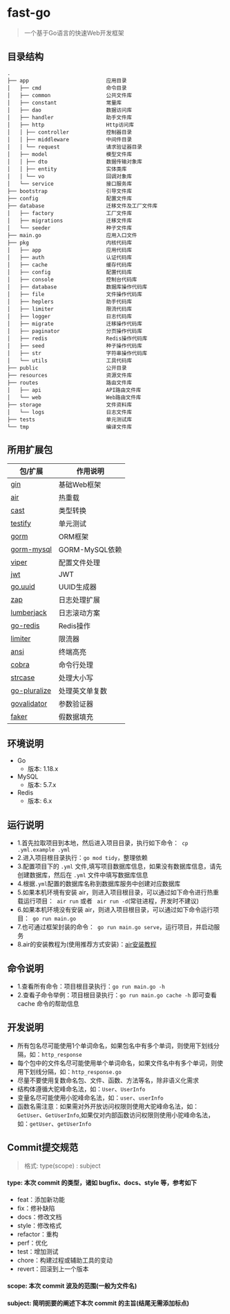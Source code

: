 # fast-go

> 一个基于Go语言的快速Web开发框架

## 目录结构

```
.
├── app                         应用目录
│   ├── cmd                     命令目录
│   ├── common                  公共文件库
│   ├── constant                常量库
│   ├── dao                     数据访问库
│   ├── handler                 助手文件库
│   ├── http                    Http访问库
│   │ ├── controller            控制器目录
│   │ ├── middleware            中间件目录
│   │ └── request               请求验证器目录
│   ├── model                   模型文件库
│   │ ├── dto                   数据传输对象库
│   │ ├── entity                实体类库
│   │ └── vo                    回调对象库
│   └── service                 接口服务库
├── bootstrap                   引导文件库
├── config                      配置文件库
├── database                    迁移文件及工厂文件库
│   ├── factory                 工厂文件库
│   ├── migrations              迁移文件库
│   └── seeder                  种子文件库
├── main.go                     应用入口文件
├── pkg                         内核代码库
│   ├── app                     应用代码库
│   ├── auth                    认证代码库
│   ├── cache                   缓存代码库
│   ├── config                  配置代码库
│   ├── console                 控制台代码库
│   ├── database                数据库操作代码库
│   ├── file                    文件操作代码库
│   ├── heplers                 助手代码库
│   ├── limiter                 限流代码库
│   ├── logger                  日志代码库
│   ├── migrate                 迁移操作代码库
│   ├── paginator               分页操作代码库
│   ├── redis                   Redis操作代码库
│   ├── seed                    种子操作代码库
│   ├── str                     字符串操作代码库
│   └── utils                   工具代码库
├── public                      公开目录
├── resources                   资源文件库
├── routes                      路由文件库
│   ├── api                     API路由文件库
│   └── web                     Web路由文件库
├── storage                     文件资料库
│   └── logs                    日志文件库
├── tests                       单元测试库
└── tmp                         编译文件库    

```

## 所用扩展包

| 包/扩展                                                       | 作用说明         |
|------------------------------------------------------------|--------------|
| [gin](https://github.com/gin-gonic/gin)                    | 基础Web框架      |
| [air](https://github.com/cosmtrek/air)                     | 热重载          |
| [cast](https://github.com/spf13/cast)                      | 类型转换         |
| [testify](https://github.com/stretchr/testify)             | 单元测试         |
| [gorm](https://github.com/go-gorm/gorm)                    | ORM框架        |
| [gorm-mysql](https://github.com/go-gorm/mysql)             | GORM-MySQL依赖 |
| [viper](https://github.com/spf13/viper)                    | 配置文件处理       |
| [jwt](https://github.com/dgrijalva/jwt-go)                 | JWT          |
| [go.uuid](https://github.com/satori/go.uuid)               | UUID生成器      |
| [zap](https://github.com/uber-go/zap)                      | 日志处理扩展       |
| [lumberjack](https://github.com/natefinch/lumberjack)      | 日志滚动方案       |
| [go-redis](https://github.com/go-redis/redis)              | Redis操作      |
| [limiter](https://github.com/ulule/limiter)                | 限流器          |
| [ansi](https://github.com/mgutz/ansi)                      | 终端高亮         |
| [cobra](https://github.com/spf13/cobra)                    | 命令行处理        |
| [strcase](https://github.com/iancoleman/strcase)           | 处理大小写        |
| [go-pluralize](https://github.com/gertd/go-pluralize)      | 处理英文单复数      |
| [govalidator](https://github.com/thedevsaddam/govalidator) | 参数验证器        |
| [faker](https://github.com/bxcodec/faker)                  | 假数据填充        |

## 环境说明

- Go
    - 版本: 1.18.x
- MySQL
    - 版本: 5.7.x
- Redis
    - 版本: 6.x

## 运行说明

- 1.首先拉取项目到本地，然后进入项目目录，执行如下命令：` cp .yml.example .yml`
- 2.进入项目根目录执行：`go mod tidy`，整理依赖
- 3.配置项目下的 `.yml` 文件,填写项目数据库信息，如果没有数据库信息，请先创建数据库，然后在 `.yml` 文件中填写数据库信息
- 4.根据`.yml`配置的数据库名称到数据库服务中创建对应数据库
- 5.如果本机环境有安装 air，则进入项目根目录，可以通过如下命令进行热重载运行项目：` air run` 或者 ` air run -d`(常驻进程，开发时不建议)
- 6.如果本机环境没有安装 air，则进入项目根目录，可以通过如下命令运行项目：` go run main.go`
- 7.也可通过框架封装的命令：` go run main.go serve`，运行项目，并启动服务
- 8.air的安装教程为(使用推荐方式安装)：[air安装教程](https://github.com/cosmtrek/air/blob/master/README-zh_cn.md)

## 命令说明
- 1.查看所有命令：项目根目录执行：`go run main.go -h`
- 2.查看子命令举例：项目根目录执行：`go run main.go cache -h` 即可查看 cache 命令的帮助信息

## 开发说明
- 所有包名尽可能使用1个单词命名，如果包名中有多个单词，则使用下划线分隔，如：`http_response`
- 每个包中的文件名尽可能使用单个单词命名，如果文件名中有多个单词，则使用下划线分隔，如：`http_response.go`
- 尽量不要使用复数命名包、文件、函数、方法等名，除非语义化需求
- 结构体遵循大驼峰命名法，如：`User`、`UserInfo`
- 变量名尽可能使用小驼峰命名法，如：`user`、`userInfo`
- 函数名需注意：如果需对外开放访问权限则使用大驼峰命名法，如：`GetUser`、`GetUserInfo`,如果仅对内部函数访问权限则使用小驼峰命名法，如：`getUser`、`getUserInfo`

## Commit提交规范

> 格式: type(scope) : subject

#### type: 本次 commit 的类型，诸如 bugfix、docs、style 等，参考如下

- feat：添加新功能
- fix：修补缺陷
- docs：修改文档
- style：修改格式
- refactor：重构
- perf：优化
- test：增加测试
- chore：构建过程或辅助工具的变动
- revert：回滚到上一个版本

#### scope: 本次 commit 波及的范围(一般为文件名)

#### subject: 简明扼要的阐述下本次 commit 的主旨(结尾无需添加标点)